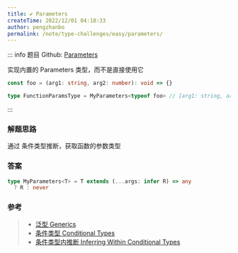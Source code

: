 ```yaml
---
title: ✔️ Parameters
createTime: 2022/12/01 04:18:33
author: pengzhanbo
permalink: /note/type-challenges/easy/parameters/
---
```


::: info 题目
Github: [Parameters](https://github.com/type-challenges/type-challenges/blob/main/questions/03312-easy-parameters/)

实现内置的 Parameters 类型，而不是直接使用它

```ts
const foo = (arg1: string, arg2: number): void => {}

type FunctionParamsType = MyParameters<typeof foo> // [arg1: string, arg2: number]
```
:::

### 解题思路

通过 条件类型推断，获取函数的参数类型

### 答案

```ts
type MyParameters<T> = T extends (...args: infer R) => any
  ? R : never
```

### 参考

> - [泛型 Generics](https://www.typescriptlang.org/docs/handbook/2/generics.html)
> - [条件类型 Conditional Types](https://www.typescriptlang.org/docs/handbook/2/conditional-types.html)
> - [条件类型内推断 Inferring Within Conditional Types](https://www.typescriptlang.org/docs/handbook/2/conditional-types.html#inferring-within-conditional-types)
